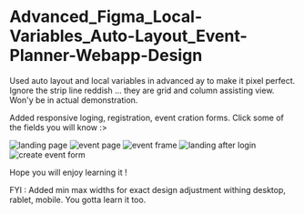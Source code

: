 # Advanced_Figma_Local-Variables_Auto-Layout_Event-Planner-Webapp-Design
Used auto layout and local variables in advanced ay to make it pixel perfect.
Ignore the strip line reddish ... they are grid and column assisting view. Won'y be in actual demonstration.

Added responsive loging, registration, event cration forms. Click some of the fields you will know :>


![landing page](https://github.com/user-attachments/assets/2142eed6-9164-4aef-aada-d2afcb34c2c0)
![event page](https://github.com/user-attachments/assets/a4b6836b-d162-4000-888d-b5a4094a3810)
![event frame](https://github.com/user-attachments/assets/5f7e0101-90c7-49e1-80af-b04fae7a5f48)
![landing after login](https://github.com/user-attachments/assets/37f426a9-1be7-4d74-be8c-fffc453d8625)
![create event form](https://github.com/user-attachments/assets/be298c36-8a7a-4e25-b662-9ed79300378b)


Hope you will enjoy learning it !

FYI : Added min max widths for exact design adjustment withing desktop, rablet, mobile. You gotta learn it too.
